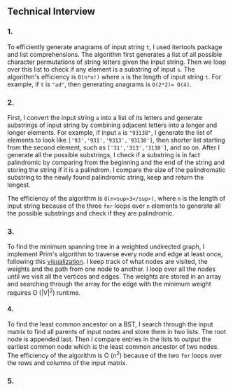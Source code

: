 ## Technical Interview

### 1.

To efficiently generate anagrams of input string `t`, I used itertools package and list comprehensions. The algorithm first generates a list of all possible character permutations of string letters given the input string. Then we loop over this list to check if any element is a substring of input `s`. The algorithm's efficiency is `O(n*n!)` where `n` is the length of input string `t`. For example, if `t` is `"ad"`, then generating anagrams is `O(2*2)= O(4)`.

### 2.

First, I convert the input string `a` into a list of its letters and generate substrings of input string by combining adjacent letters into a longer and longer elements. For example, if input `a` is `"93138"`, I generate the list of elements to look like `['93','931','9313','93138']`, then shorter list starting from the second element, such as `['31','313','3138']`, and so on. After I generate all the possible substrings, I check if a substring is in fact palindromic by comparing from the beginning and the end of the string and storing the string if it is a palindrom. I compare the size of the palindromatic substring to the newly found palindromic string, keep and return the longest.

The efficiency of the algorithm is `O(n<sup>3</sup>)`, where `n` is the length of input string because of the three `for` loops over `n` elements to generate all the possible substrings and check if they are palindromic. 

### 3.

To find the minimum spanning tree in a weighted undirected graph, I implement Prim's algorithm to traverse every node and edge at least once, following this [visualization](https://www.cs.usfca.edu/~galles/visualization/Prim.html). I keep track of what nodes are visited, the weights and the path from one node to another. I loop over all the nodes until we visit all the vertices and edges. The weights are stored in an array and searching through the array for the edge with the minimum weight requires O (|V|<sup>2</sup>) runtime. 

#### 4.

To find the least common ancestor on a BST, I search through the input matrix to find all parents of input nodes and store them in two lists. The root node is appended last. Then I compare entries in the lists to output the earliest common node which is the least common ancestor of two nodes. The efficiency of the algorithm is O (n<sup>2</sup>) because of the two `for` loops over the rows and columns of the input matrix. 

### 5.

